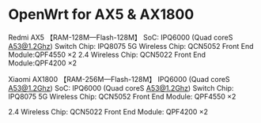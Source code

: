 # OpenWrt for AX5 & AX1800

Redmi AX5
【RAM-128M—Flash-128M】
SoC: IPQ6000 (Quad coreS A53@1.2Ghz)
Switch Chip: IPQ8075
5G Wireless Chip: QCN5052
Front End Module:QPF4550 ×2
2.4 Wireless Chip: QCN5022
Front End Module:QPF4200 ×2


Xiaomi AX1800
【RAM-256M—Flash-128M】
IPQ6000 (Quad coreS A53@1.2Ghz)
SoC: IPQ6000 (Quad coreS A53@1.2Ghz)
Switch Chip: IPQ8075
5G Wireless Chip: QCN5052
Front End Module: QPF4550 ×2

2.4 Wireless Chip: QCN5022
Front End Module: QPF4200 ×2